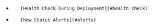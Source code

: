 <!-- usedin: [ _rails/stack-management/rack_health_check.md] -->


*        [Health Check During Deployment](#health_check)
*        [New Status Alerts](#alerts)

